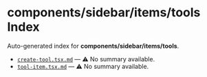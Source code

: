 # components/sidebar/items/tools Index

Auto-generated index for **components/sidebar/items/tools**.

- [`create-tool.tsx.md`](./create-tool.tsx.md) — ⚠️ No summary available.
- [`tool-item.tsx.md`](./tool-item.tsx.md) — ⚠️ No summary available.
